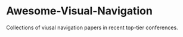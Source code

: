 # Awesome-Visual-Navigation
Collections of viusal navigation papers in recent top-tier conferences.
